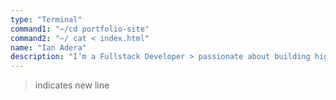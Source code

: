 ```yaml
---
type: "Terminal"
command1: "~/cd portfolio-site"
command2: "~/ cat < index.html"
name: "Ian Adera" 
description: "I’m a Fullstack Developer > passionate about building high quality, > scalable solutions for the web."
---
```


 
> indicates new line 